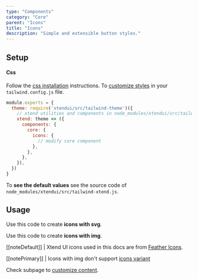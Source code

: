 ```yaml
---
type: "Components"
category: "Core"
parent: "Icons"
title: "Icons"
description: "Simple and extensible button styles."
---
```


## Setup

#### Css

Follow the [css installation](/introduction/getting-started/installation#css-installation) instructions. To [customize styles](/introduction/getting-started/installation#css-customization) in your `tailwind.config.js` file.

```jsx
module.exports = {
  theme: require('xtendui/src/tailwind-theme')({
    // xtend utilities and components in node_modules/xtendui/src/tailwind-xtend.js
    xtend: theme => ({
      components: {
        core: {
          icons: {
            // modify core component
          },
        },
      },
    }),
  })
}
```

To **see the default values** see the source code of `node_modules/xtendui/src/tailwind-xtend.js`.

## Usage

Use this code to create **icons with svg**.

<demo>
  <demovanilla src="vanilla/components/core/icons/usage">
  </demovanilla>
</demo>

Use this code to create **icons with img**.

<demo>
  <demovanilla src="vanilla/components/core/icons/usage-img">
  </demovanilla>
</demo>

[[noteDefault]]
| Xtend UI icons used in this docs are from [Feather Icons](https://feathericons.com).

[[notePrimary]]
| Icons with img don't support [icons variant](/components/core/icons/content#variant)

Check subpage to [customize content](/components/core/icons/content).
